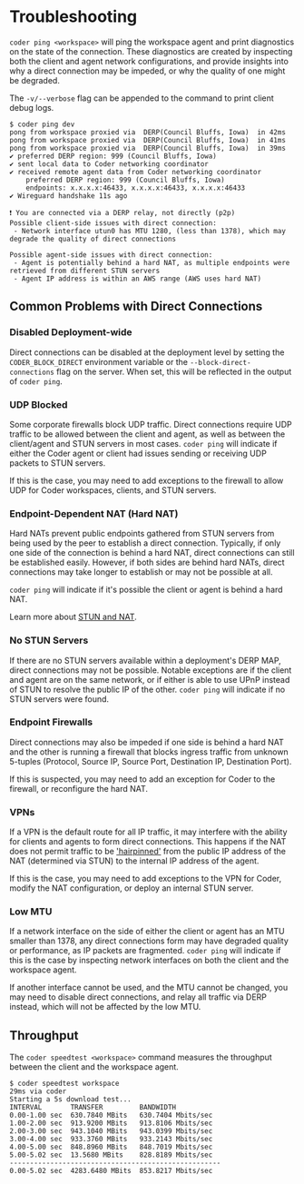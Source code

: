 # Troubleshooting

`coder ping <workspace>` will ping the workspace agent and print diagnostics on
the state of the connection. These diagnostics are created by inspecting both
the client and agent network configurations, and provide insights into why a
direct connection may be impeded, or why the quality of one might be degraded.

The `-v/--verbose` flag can be appended to the command to print client debug
logs.

```console
$ coder ping dev
pong from workspace proxied via  DERP(Council Bluffs, Iowa)  in 42ms
pong from workspace proxied via  DERP(Council Bluffs, Iowa)  in 41ms
pong from workspace proxied via  DERP(Council Bluffs, Iowa)  in 39ms
✔ preferred DERP region: 999 (Council Bluffs, Iowa)
✔ sent local data to Coder networking coordinator
✔ received remote agent data from Coder networking coordinator
    preferred DERP region: 999 (Council Bluffs, Iowa)
    endpoints: x.x.x.x:46433, x.x.x.x:46433, x.x.x.x:46433
✔ Wireguard handshake 11s ago

❗ You are connected via a DERP relay, not directly (p2p)
Possible client-side issues with direct connection:
 - Network interface utun0 has MTU 1280, (less than 1378), which may degrade the quality of direct connections

Possible agent-side issues with direct connection:
 - Agent is potentially behind a hard NAT, as multiple endpoints were retrieved from different STUN servers
 - Agent IP address is within an AWS range (AWS uses hard NAT)
```

## Common Problems with Direct Connections

### Disabled Deployment-wide

Direct connections can be disabled at the deployment level by setting the
`CODER_BLOCK_DIRECT` environment variable or the `--block-direct-connections`
flag on the server. When set, this will be reflected in the output of
`coder ping`.

### UDP Blocked

Some corporate firewalls block UDP traffic. Direct connections require UDP
traffic to be allowed between the client and agent, as well as between the
client/agent and STUN servers in most cases. `coder ping` will indicate if
either the Coder agent or client had issues sending or receiving UDP packets to
STUN servers.

If this is the case, you may need to add exceptions to the firewall to allow UDP
for Coder workspaces, clients, and STUN servers.

### Endpoint-Dependent NAT (Hard NAT)

Hard NATs prevent public endpoints gathered from STUN servers from being used by
the peer to establish a direct connection. Typically, if only one side of the
connection is behind a hard NAT, direct connections can still be established
easily. However, if both sides are behind hard NATs, direct connections may take
longer to establish or may not be possible at all.

`coder ping` will indicate if it's possible the client or agent is behind a hard
NAT.

Learn more about [STUN and NAT](./stun.md).

### No STUN Servers

If there are no STUN servers available within a deployment's DERP MAP, direct
connections may not be possible. Notable exceptions are if the client and agent
are on the same network, or if either is able to use UPnP instead of STUN to
resolve the public IP of the other. `coder ping` will indicate if no STUN
servers were found.

### Endpoint Firewalls

Direct connections may also be impeded if one side is behind a hard NAT and the
other is running a firewall that blocks ingress traffic from unknown 5-tuples
(Protocol, Source IP, Source Port, Destination IP, Destination Port).

If this is suspected, you may need to add an exception for Coder to the
firewall, or reconfigure the hard NAT.

### VPNs

If a VPN is the default route for all IP traffic, it may interfere with the
ability for clients and agents to form direct connections. This happens if the
NAT does not permit traffic to be
['hairpinned'](./stun.md#3-direct-connections-with-vpn-and-nat-hairpinning) from
the public IP address of the NAT (determined via STUN) to the internal IP
address of the agent.

If this is the case, you may need to add exceptions to the VPN for Coder, modify
the NAT configuration, or deploy an internal STUN server.

### Low MTU

If a network interface on the side of either the client or agent has an MTU
smaller than 1378, any direct connections form may have degraded quality or
performance, as IP packets are fragmented. `coder ping` will indicate if this is
the case by inspecting network interfaces on both the client and the workspace
agent.

If another interface cannot be used, and the MTU cannot be changed, you may need
to disable direct connections, and relay all traffic via DERP instead, which
will not be affected by the low MTU.

## Throughput

The `coder speedtest <workspace>` command measures the throughput between the
client and the workspace agent.

```console
$ coder speedtest workspace
29ms via coder
Starting a 5s download test...
INTERVAL       TRANSFER         BANDWIDTH
0.00-1.00 sec  630.7840 MBits   630.7404 Mbits/sec
1.00-2.00 sec  913.9200 MBits   913.8106 Mbits/sec
2.00-3.00 sec  943.1040 MBits   943.0399 Mbits/sec
3.00-4.00 sec  933.3760 MBits   933.2143 Mbits/sec
4.00-5.00 sec  848.8960 MBits   848.7019 Mbits/sec
5.00-5.02 sec  13.5680 MBits    828.8189 Mbits/sec
----------------------------------------------------
0.00-5.02 sec  4283.6480 MBits  853.8217 Mbits/sec
```
